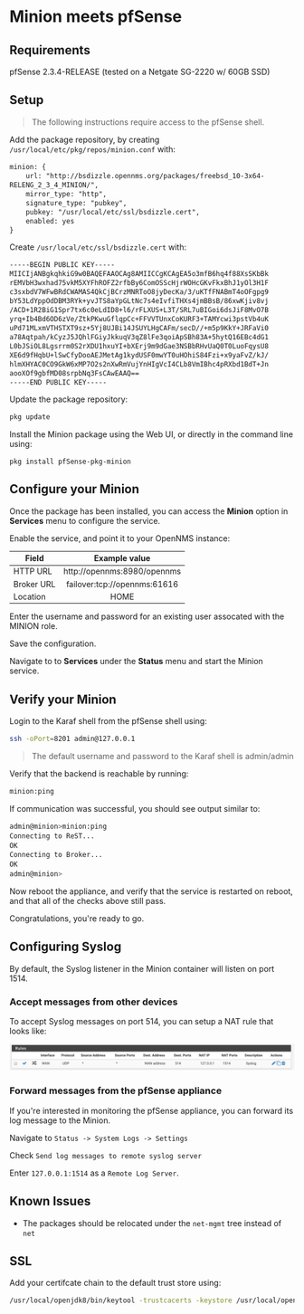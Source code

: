 # Minion meets pfSense

## Requirements

pfSense 2.3.4-RELEASE (tested on a Netgate SG-2220 w/ 60GB SSD)

## Setup

> The following instructions require access to the pfSense shell.

Add the package repository, by creating `/usr/local/etc/pkg/repos/minion.conf` with:

```
minion: {
    url: "http://bsdizzle.opennms.org/packages/freebsd_10-3x64-RELENG_2_3_4_MINION/",
    mirror_type: "http",
    signature_type: "pubkey",
    pubkey: "/usr/local/etc/ssl/bsdizzle.cert",
    enabled: yes
}
```

Create `/usr/local/etc/ssl/bsdizzle.cert` with:
```
-----BEGIN PUBLIC KEY-----
MIICIjANBgkqhkiG9w0BAQEFAAOCAg8AMIICCgKCAgEA5o3mfB6hq4f88XsSKbBk
rEMVbH3wxhad75vkM5XYFhROFZ2rfbBy6ComOSScHjrWOHcGKvFkxBhJ1yOl3H1F
c3sxbdV7WFwBRdCWAMAS4QkCjBCrzMNRToO8jyDecKa/3/uKTfFNABmT4oOFgpg9
bY53LdYppOdDBM3RYk+yvJTS8aYpGLtNc7s4eIvfiTHXs4jmBBsB/86xwKjiv8vj
/ACD+1R2BiG1Spr7tx6c0eLdID8+l6/rFLXUS+L3T/SRL7uBIGoi6dsJiF8MvO7B
yrq+Ib4Bd6OD6zVe/ZtkPKwuGflqpCc+FFVVTUnxCoKURF3+TAMYcwi3pstVb4uK
uPd71MLxmVTHSTXT9sz+5Yj8UJBi14JSUYLHgCAFm/secD//+m5p9KkY+JRFaVi0
a78Aqtpah/kCyzJ5JQhlFGiyJkkuqV3qZ8lFe3qoiApSBh83A+5hytQ16EBc4dG1
L0bJSiOL8Lgsrrm0S2rXDU1hxuYI+bXErj9m9dGae3NSBbRHvUaQ0T0LuoFqysU8
XE6d9fHqbU+lSwCfyDooAEJMetAg1kydUSF0mwYT0uHOhiS84Fzi+x9yaFvZ/kJ/
hlmXHYAC0CO9GkW6xMP7O2s2nXwRmVujYnHIgVcI4CLb8VmIBhc4pRXbd1BdT+Jn
aooXOf9gbfMD08srpbNq3FsCAwEAAQ==
-----END PUBLIC KEY-----
```

Update the package repository:

```sh
pkg update
```


Install the Minion package using the Web UI, or directly in the command line using:

```
pkg install pfSense-pkg-minion
```

## Configure your Minion

Once the package has been installed, you can access the **Minion** option in **Services** menu to configure the service.

Enable the service, and point it to your OpenNMS instance:

| Field      | Example value                 |
| -----------|:-----------------------------:|
| HTTP URL   | http://opennms:8980/opennms   |
| Broker URL | failover:tcp://opennms:61616  |
| Location   | HOME                          |

Enter the username and password for an existing user assocated with the MINION role.

Save the configuration.

Navigate to to **Services** under the **Status** menu and start the Minion service.

## Verify your Minion

Login to the Karaf shell from the pfSense shell using:

```sh
ssh -oPort=8201 admin@127.0.0.1
```

> The default username and password to the Karaf shell is admin/admin


Verify that the backend is reachable by running:

```sh
minion:ping
```

If communication was successful, you should see output similar to:

```sh
admin@minion>minion:ping
Connecting to ReST...
OK
Connecting to Broker...
OK
admin@minion>
```

Now reboot the appliance, and verify that the service is restarted on reboot, and that all of the checks above still pass.

Congratulations, you're ready to go.

## Configuring Syslog

By default, the Syslog listener in the Minion container will listen on port 1514.

### Accept messages from other devices

To accept Syslog messages on port 514, you can setup a NAT rule that looks like:

![](screenshots/syslog_nat_rule.png)

### Forward messages from the pfSense appliance

If you're interested in monitoring the pfSense appliance, you can forward its log message to the Minion.

Navigate to `Status -> System Logs -> Settings`

Check `Send log messages to remote syslog server`

Enter `127.0.0.1:1514` as a `Remote Log Server`.

## Known Issues

* The packages should be relocated under the `net-mgmt` tree instead of `net`


## SSL

Add your certifcate chain to the default trust store using:

```sh
/usr/local/openjdk8/bin/keytool -trustcacerts -keystore /usr/local/openjdk8/jre/lib/security/cacerts -storepass changeit -noprompt -importcert -file chain.pem
```


